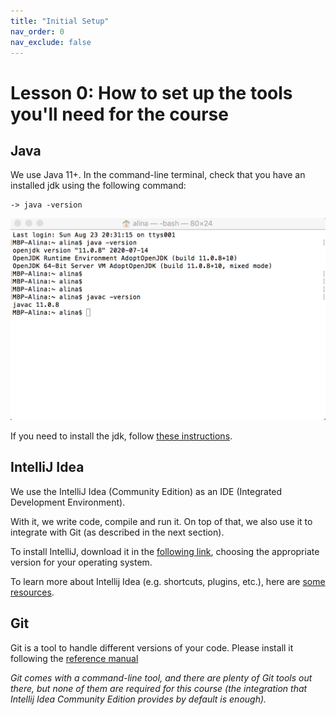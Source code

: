 ```yaml
---
title: "Initial Setup"
nav_order: 0
nav_exclude: false
---
```


# Lesson 0: How to set up the tools you'll need for the course

## Java 

We use Java 11+. In the command-line terminal, check that you have an installed jdk using the following command: 
```
-> java -version
```
![java_version](java-version.png)

If you need to install the jdk, follow [these instructions](https://adoptopenjdk.net/releases.html).

## IntelliJ Idea

We use the IntelliJ Idea (Community Edition) as an IDE (Integrated Development Environment).

With it, we write code, compile and run it. On top of that, we also use it to integrate with Git (as described in the next section).

To install IntelliJ, download it in the [following link](https://www.jetbrains.com/idea/download), choosing the appropriate version for your operating system.

To learn more about Intellij Idea (e.g. shortcuts, plugins, etc.), here are [some resources](https://www.jetbrains.com/idea/resources/).

## Git

Git is a tool to handle different versions of your code. Please install it following the [reference manual](https://git-scm.com/book/en/v2/Getting-Started-Installing-Git)

_Git comes with a command-line tool, and there are plenty of Git tools out there, but none of them are required for this course (the integration that Intellij Idea Community Edition provides by default is enough)._